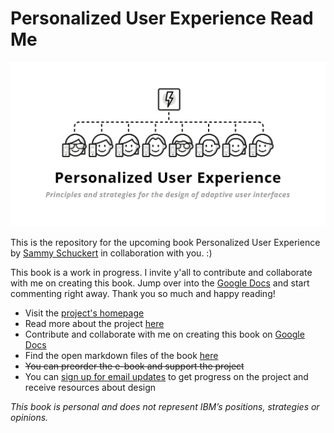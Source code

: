 # Personalized User Experience Read Me
![Personalized User Experience - Principles and strategies for the design of adaptive user interfaces](/img/book-cover-thumb.png "Title")

This is the repository for the upcoming book Personalized User Experience by [Sammy Schuckert](https://twitter.com/sammyschuckert) in collaboration with you. :)

This book is a work in progress. I invite y'all to contribute and collaborate with me on creating this book. Jump over into the [Google Docs](https://drive.google.com/open?id=1gL_2GBlqYGmZcM9gt3_9P4Ow09OsaTJQ) and start commenting right away. Thank you so much and happy reading!


- Visit the [project's homepage](http://personalized-ux.sammyschuckert.de/)
- Read more about the project [here](http://personalized-ux.sammyschuckert.de/chapter-0/)
- Contribute and collaborate with me on creating this book on [Google Docs](https://drive.google.com/open?id=1gL_2GBlqYGmZcM9gt3_9P4Ow09OsaTJQ)
- Find the open markdown files of the book [here](https://github.com/sammyschuckert/personalized-user-experience/tree/master/_chapters)
- ~~You can preorder the e-book and support the project~~
- You can [sign up for email updates](http://personalized-ux.sammyschuckert.de/signup/) to get progress on the project and receive resources about design

*This book is personal and does not represent IBM’s positions, strategies or opinions.*